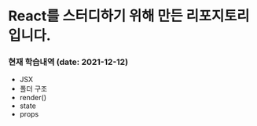 # React를 스터디하기 위해 만든 리포지토리입니다.

### 현재 학습내역 (date: 2021-12-12)

* JSX
* 폴더 구조
* render()
* state
* props


